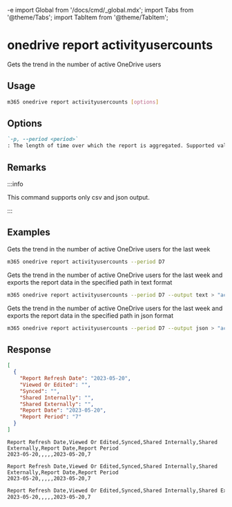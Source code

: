 -e <!-- DISCLAIMER: All secrets, passwords, and sensitive values in this document are examples only and not real credentials. -->
import Global from '/docs/cmd/_global.mdx';
import Tabs from '@theme/Tabs';
import TabItem from '@theme/TabItem';

# onedrive report activityusercounts

Gets the trend in the number of active OneDrive users

## Usage

```sh
m365 onedrive report activityusercounts [options]
```

## Options

```md definition-list
`-p, --period <period>`
: The length of time over which the report is aggregated. Supported values `D7`, `D30`, `D90`, `D180`.
```

<Global />

## Remarks

:::info

This command supports only csv and json output.

:::

## Examples

Gets the trend in the number of active OneDrive users for the last week

```sh
m365 onedrive report activityusercounts --period D7
```

Gets the trend in the number of active OneDrive users for the last week and exports the report data in the specified path in text format

```sh
m365 onedrive report activityusercounts --period D7 --output text > "activityusercounts.txt"
```

Gets the trend in the number of active OneDrive users for the last week and exports the report data in the specified path in json format

```sh
m365 onedrive report activityusercounts --period D7 --output json > "activityusercounts.json"
```

## Response

<Tabs>
  <TabItem value="JSON">

  ```json
  [
    {
      "Report Refresh Date": "2023-05-20",
      "Viewed Or Edited": "",
      "Synced": "",
      "Shared Internally": "",
      "Shared Externally": "",
      "Report Date": "2023-05-20",
      "Report Period": "7"
    }
  ]
  ```

  </TabItem>
  <TabItem value="Text">

  ```text
  Report Refresh Date,Viewed Or Edited,Synced,Shared Internally,Shared Externally,Report Date,Report Period
  2023-05-20,,,,,2023-05-20,7
  ```

  </TabItem>
  <TabItem value="CSV">

  ```csv
  Report Refresh Date,Viewed Or Edited,Synced,Shared Internally,Shared Externally,Report Date,Report Period
  2023-05-20,,,,,2023-05-20,7
  ```

  </TabItem>
  <TabItem value="Markdown">

  ```md
  Report Refresh Date,Viewed Or Edited,Synced,Shared Internally,Shared Externally,Report Date,Report Period
  2023-05-20,,,,,2023-05-20,7
  ```

  </TabItem>
</Tabs>
